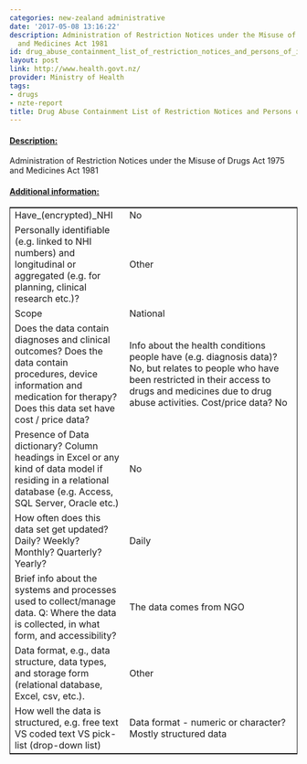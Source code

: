 ```yaml
---
categories: new-zealand administrative
date: '2017-05-08 13:16:22'
description: Administration of Restriction Notices under the Misuse of Drugs Act 1975
  and Medicines Act 1981
id: drug_abuse_containment_list_of_restriction_notices_and_persons_of_interest
layout: post
link: http://www.health.govt.nz/
provider: Ministry of Health
tags:
- drugs
- nzte-report
title: Drug Abuse Containment List of Restriction Notices and Persons of Interest
---
```



 <h4> <u>Description:</u> </h4>
Administration of Restriction Notices under the Misuse of Drugs Act 1975 and Medicines Act 1981
 <h4> <u>Additional information:</u> </h4>
 <table style="border: 1px solid">
 <tr> <td width="40%">Have_(encrypted)_NHI</td> <td>No</td> </tr>
 <tr> <td width="40%">Personally identifiable (e.g. linked to NHI numbers) and longitudinal or aggregated (e.g. for planning, clinical research etc.)?</td> <td>Other</td> </tr>
 <tr> <td width="40%">Scope</td> <td>National</td> </tr>
 <tr> <td width="40%">Does the data contain diagnoses and clinical outcomes?
Does the data contain procedures, device information and medication for therapy?
Does this data set have cost / price data?</td> <td>Info about the health conditions people have (e.g. diagnosis data)? No, but relates to people who have been restricted in their access to drugs and medicines due to drug abuse activities. Cost/price data? No</td> </tr>
 <tr> <td width="40%">Presence of Data dictionary? Column headings in Excel or any kind of data model if residing in a relational database (e.g. Access, SQL Server, Oracle etc.) </td> <td>No</td> </tr>
 <tr> <td width="40%">How often does this data set get updated? Daily? Weekly? Monthly? Quarterly? Yearly?</td> <td>Daily</td> </tr>
 <tr> <td width="40%">Brief info about the systems and processes used to collect/manage data. Q: Where the data is collected, in what form, and accessibility?</td> <td>The data comes from NGO</td> </tr>
 <tr> <td width="40%">Data format, e.g., data structure, data types, and storage form (relational database, Excel, csv, etc.).</td> <td>Other</td> </tr>
 <tr> <td width="40%">How well the data is structured, e.g. free text VS coded text VS pick-list (drop-down list)</td> <td>Data format - numeric or character? Mostly structured data</td> </tr>
 </table>